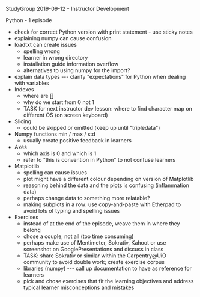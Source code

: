 StudyGroup 2019-09-12 - Instructor Development

Python - 1 episode
- check for correct Python version with print statement - use sticky notes
- explaining numpy can cause confusion
- loadtxt can create issues
  - spelling wrong
  - learner in wrong directory
  - installation guide information overflow
  - alternatives to using numpy for the import?
- explain data types --- clarify "expectations" for Python when dealing with variables
- Indexes
  - where are []
  - why do we start from 0 not 1
  - TASK for next instructor dev lesson: where to find character map on different OS (on screen keyboard)
- Slicing
  - could be skipped or omitted (keep up until "tripledata")
- Numpy functions min / max / std
  - usually create positive feedback in learners
- Axes
  - which axis is 0 and which is 1
  - refer to "this is convention in Python" to not confuse learners
- Matplotlib
  - spelling can cause issues
  - plot might have a different colour depending on version of Matplotlib
  - reasoning behind the data and the plots is confusing (inflammation data)
  - perhaps change data to something more relatable?
  - making subplots in a row: use copy-and-paste with Etherpad to avoid lots of typing and spelling issues
- Exercises
  - instead of at the end of the episode, weave them in where they belong
  - chose a couple, not all (too time consuming)
  - perhaps make use of Mentimeter, Sokrativ, Kahoot or use screenshot on GooglePresentations and discuss in class
  - TASK: share Sokrativ or similar within the Carpentry@UiO community to avoid double work; create exercise corpus
  - libraries (numpy) --- call up documentation to have as reference for learners
  - pick and chose exercises that fit the learning objectives and address typical learner misconceptions and mistakes
